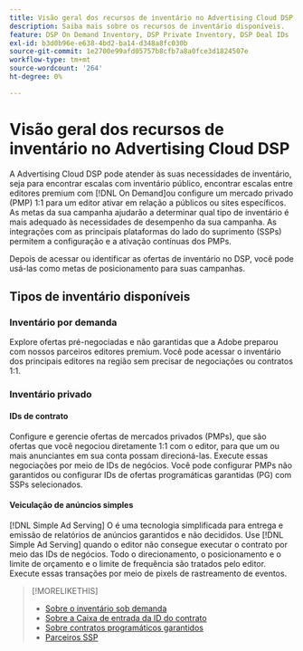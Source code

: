 ```yaml
---
title: Visão geral dos recursos de inventário no Advertising Cloud DSP
description: Saiba mais sobre os recursos de inventário disponíveis.
feature: DSP On Demand Inventory, DSP Private Inventory, DSP Deal IDs
exl-id: b3d0b96e-e638-4bd2-ba14-d348a8fc030b
source-git-commit: 1e2700e99afd05757b8cfb7a8a0fce3d1824507e
workflow-type: tm+mt
source-wordcount: '264'
ht-degree: 0%

---
```


# Visão geral dos recursos de inventário no Advertising Cloud DSP

A Advertising Cloud DSP pode atender às suas necessidades de inventário, seja para encontrar escalas com inventário público, encontrar escalas entre editores premium com [!DNL On Demand]ou configure um mercado privado (PMP) 1:1 para um editor ativar em relação a públicos ou sites específicos. As metas da sua campanha ajudarão a determinar qual tipo de inventário é mais adequado às necessidades de desempenho da sua campanha. As integrações com as principais plataformas do lado do suprimento (SSPs) permitem a configuração e a ativação contínuas dos PMPs.

Depois de acessar ou identificar as ofertas de inventário no DSP, você pode usá-las como metas de posicionamento para suas campanhas.

## Tipos de inventário disponíveis

### Inventário por demanda

Explore ofertas pré-negociadas e não garantidas que a Adobe preparou com nossos parceiros editores premium. Você pode acessar o inventário dos principais editores na região sem precisar de negociações ou contratos 1:1.

### Inventário privado

#### IDs de contrato

Configure e gerencie ofertas de mercados privados (PMPs), que são ofertas que você negociou diretamente 1:1 com o editor, para que um ou mais anunciantes em sua conta possam direcioná-las. Execute essas negociações por meio de IDs de negócios. Você pode configurar PMPs não garantidos ou configurar IDs de ofertas programáticas garantidas (PG) com SSPs selecionados.

#### Veiculação de anúncios simples

[!DNL Simple Ad Serving] O é uma tecnologia simplificada para entrega e emissão de relatórios de anúncios garantidos e não decididos. Use [!DNL Simple Ad Serving] quando o editor não consegue executar o contrato por meio das IDs de negócios. Todo o direcionamento, o posicionamento e o limite de orçamento e o limite de frequência são tratados pelo editor. Execute essas transações por meio de pixels de rastreamento de eventos.

>[!MORELIKETHIS]
>
>* [Sobre o inventário sob demanda](on-demand-inventory-about.md)
>* [Sobre a Caixa de entrada da ID do contrato](deal-id-inbox-about.md)
>* [Sobre contratos programáticos garantidos](programmatic-guaranteed-about.md)
>* [Parceiros SSP](ssp-partners.md)

<!-- >* [About Private Inventory](private-inventory-about.md) -->
